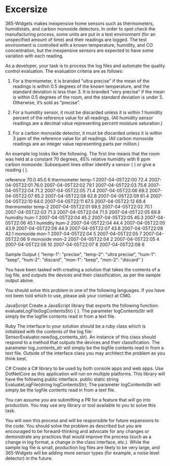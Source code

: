 # Excersize

365-Widgets makes inexpensive home sensors such as thermometers, humidistats, and carbon monoxide detectors. In order to spot check the manufacturing process, some units are put in a test environment (for an unspecified amount of time) and their readings are logged. The test environment is controlled with a known temperature, humidity, and CO concentration, but the inexpensive sensors are expected to have some variation with each reading.

As a developer, your task is to process the log files and automate the quality control evaluation. The evaluation criteria are as follows:

1) For a thermometer, it is branded “ultra precise” if the mean of the readings is within 0.5 degrees of the known temperature, and the standard deviation is less than 3. It is branded “very precise” if the mean is within 0.5 degrees of the room, and the standard deviation is under 5. Otherwise, it’s sold as “precise”.

2) For a humidity sensor, it must be discarded unless it is within 1 humidity percent of the reference value for all readings. (All humidity sensor readings are a decimal value representing percent moisture saturation.)

3) For a carbon monoxide detector, it must be discarded unless it is within 3 ppm of the reference value for all readings. (All carbon monoxide readings are an integer value representing parts per million.)

An example log looks like the following. The first line means that the room was held at a constant 70 degrees, 45% relative humidity with 6 ppm carbon monoxide. Subsequent lines either identify a sensor (<type> <name>) or give a reading (<time> <value>).

reference 70.0 45.0 6
thermometer temp-1
2007-04-05T22:00 72.4
2007-04-05T22:01 76.0
2007-04-05T22:02 79.1
2007-04-05T22:03 75.6
2007-04-05T22:04 71.2
2007-04-05T22:05 71.4
2007-04-05T22:06 69.2
2007-04-05T22:07 65.2
2007-04-05T22:08 62.8
2007-04-05T22:09 61.4
2007-04-05T22:10 64.0
2007-04-05T22:11 67.5
2007-04-05T22:12 69.4
thermometer temp-2
2007-04-05T22:01 69.5
2007-04-05T22:02 70.1
2007-04-05T22:03 71.3
2007-04-05T22:04 71.5
2007-04-05T22:05 69.8
humidity hum-1
2007-04-05T22:04 45.2
2007-04-05T22:05 45.3
2007-04-05T22:06 45.1
humidity hum-2
2007-04-05T22:04 44.4
2007-04-05T22:05 43.9
2007-04-05T22:06 44.9
2007-04-05T22:07 43.8
2007-04-05T22:08 42.1
monoxide mon-1
2007-04-05T22:04 5
2007-04-05T22:05 7
2007-04-05T22:06 9
monoxide mon-2
2007-04-05T22:04 2
2007-04-05T22:05 4
2007-04-05T22:06 10
2007-04-05T22:07 8
2007-04-05T22:08 6

Sample Output { "temp-1": "precise", "temp-2": "ultra precise", "hum-1": "keep", "hum-2": "discard", "mon-1": "keep", "mon-2": "discard" }

You have been tasked with creating a solution that takes the contents of a log file, and outputs the devices and their classification, as per the sample output above.

You should solve this problem in one of the following languages. If you have not been told which to use, please ask your contact at CMG.

JavaScript Create a JavaScript library that exports the following function: evaluateLogFile(logContentsStr) { }. The parameter
logContentsStr will simply be the logfile contents read in from a text file.

Ruby
The interface to your solution should be a ruby class which is initialized with the contents of the log file: SensorEvaluator.new(log_contents_str). An instance of this class should respond to a method that outputs the devices and their classification. The parameter log_contents_str will simply be the logfile contents read in from a text file. Outside of the interface class you may architect the problem as you think best.

C#
Create a C# library to be used by both console apps and web apps. Use DotNetCore as this application will run on multiple platforms. This library will have the following public interface. public static string EvaluateLogFile(string logContentsStr); The parameter logContentsStr will simply be the logfile contents read in from a text file.

You can assume you are submitting a PR for a feature that will go into production. You may use any library or tool available to you to solve this task.

You will own this process and will be responsible for future expansions to the code. You should solve the problem as described but you are encouraged to be forward-thinking and advocate for any changes or demonstrate any practices that would improve the process (such as a change in log format, a change in the class interface, etc.). While the sample log file is small, production log files are likely to be very large, and 365-Widgets will be adding more sensor types (for example, a noise level detector) in the future.
